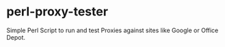 perl-proxy-tester
=================

Simple Perl Script to run and test Proxies against sites like Google or Office Depot.
